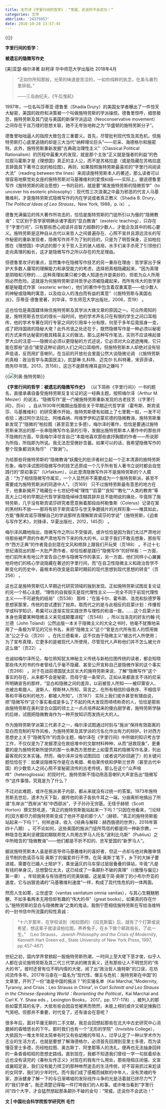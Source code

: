 ```yaml
---
title: 毛竹评《字里行间的哲学》︱“常威，还说你不会武功！”
categories: 文学
abbrlink: '24375957'
date: 2018-10-28 13:57:45
---
```


{{<img src="https://ian2.oss-cn-hangzhou.aliyuncs.com/2018-10-28-055943.jpg" alt="">}}

**字里行间的哲学：**

**被遗忘的隐微写作史**

[美]亚瑟·梅尔泽著  赵柯译
华中师范大学出版社
2018年4月

> “正如你所知那般，光荣的味道是苦涩的，一如你纯粹的执念，在美与暴烈里徘徊。”
>
> ——三岛由纪夫，《午后曳航》

1997年，一位名叫莎蒂亚·德鲁里（Shadia Drury）的美国女学者曝出了一件惊天大秘密，美国的政府和决策被一个叫做施特劳斯的学派操控。德鲁里惊呼，细思极恐，施特劳斯及其门徒与美国的新保守派运动（Neoconservative movement）之间存在千丝万缕的思想关联，她不无夸张地称之为“华盛顿的施特劳斯分子”。

德鲁里咄咄逼人的指控大致包含三重要义。首先，尽管批判现代性及其危机，但施特劳斯打心底里追随的却是三大当代“纳粹理论巨头”——尼采、海德格尔和施密特。此外，施特劳斯重新发掘“古典政治理性主义”（Classical Political Rationalism）的历程中最重大的发现，就是那个主张“正义就是强者的利益”的色拉叙马霍斯才是《理想国》真正的主人公，而不是苏格拉底（或是隐藏在苏格拉底言辞面具下著书立说的柏拉图）。再则，如果按照施特劳斯最喜欢的“字里行间阅读大法”（reading between the lines）来阅读施特劳斯本人的著述，那么读者可以很容易地察觉处女座的施特劳斯对马基雅维利的爱恨纠结——实际上，据说德鲁里写作《施特劳斯的政治思想》一书的目的，就是要“揭发施特劳斯的隐微哲学”（to uncover his esoteric philosophy）：现代性三次浪潮之中最为邪恶的代言人马基雅维利，才是施特劳斯式隐微写作的内在学说或者真正教义（Shadia B. Drury，*The Political Ideas of Leo Strauss*，New York, 1988，p. ix） 。

德鲁充满偏见的伟大著作所攻击的，恰恰是施特劳斯的门徒所引以为傲的“隐微教诲”：它区别于哲学家明确诉诸字面的“显白教诲”（exoteric teaching），只存在于“字里行间”，只有那些悉心阅读并且智力超群的少数人，才能企及其中的核心要义。施特劳斯是这种自从古代以来哲人之间普遍存在、心照不宣并且源远流长的写作秘密的重新发现者，隐微写作并不为了别的目的，只是为了明哲保身，正如柏拉图在《理想国》中讲述的那个关于哲人王的骇人结局，水手们亲手杀死了引领他们走向真理的船长，这才是隐微写作之所以存在的充足理由。

但德鲁里攻讦的重点，显然集中在隐微写作技艺的另一重存在理由：哲学家出于保护大多数人庸常的理解能力和承受能力的考虑，选择把真相隐藏起来，“因为真理是阴暗和污秽的……这种真理如果只被少数人知道也许是美妙的，但若为众人所用则必然危险。这就是为何施特劳斯坚持哲学必须被隐藏起来，而所有伟大的哲学家都是秘籍式作家（esoteric writer），他们的著作中包含着双重寓意——给少数人的神秘或隐晦的寓意，以及给众人的浅白而有益的寓意”（《施特劳斯与美国右派》，莎蒂亚·德鲁里著，刘华译，华东师范大学出版社，2006，页19） 。

这也恰恰是美国媒体揪住施特劳斯及其学派大做文章的原因之一。可众所周知的是，施特劳斯去世后的很长一段时间，他的学术声名只在有限的学生之间口耳相传，他的学术专著在同行专家之间的引用率十分有限，何至于多年后竟摇身一变，成了把持国政的隐秘大佬？此外吊诡之处还在于，既然隐微写作是一种必须以秘密的方式来传达秘密的极其精英主义的做法，那么这种写作笔法，实则不应该唤起普罗大众的注意——隐微论必须以更隐秘的方式述说，它必须对大众遮遮掩掩，它只能在那些“适合”接受这种论调的人们之间口耳相传。但施特劳斯本人却绝对没有轻声低语，反而用扩音喇叭，在当前的开放社会里面公然大谈隐微论调 （《施特劳斯的真相：政治哲学与美国民主》，凯瑟琳·扎科特、迈克尔·扎科特著，宋菲菲译，商务印书馆，2013，页158）。这岂不是颇有掩耳盗铃之嫌吗？

{{<img src="https://ian2.oss-cn-hangzhou.aliyuncs.com/2018-10-28-055854.jpg" alt="列奥·施特劳斯">}}

**《字里行间的哲学：被遗忘的隐微写作史》** （以下简称《字里行间》）一书的题名，直接承袭自备受施特劳斯反复论证的这一经典主题。按照梅尔泽（Arthur M. Meizer）的说法，“隐微写作”是一门被施特劳斯重新发现的古老技艺（《字里行间》，页iii） 。自从1930年代晚期出版那些关于早期近代哲学家（霍布斯、斯宾诺莎、马基雅维利）的研究著作开始，施特劳斯便有如踏上了七里靴一般，一发不可收拾；通过阿尔法拉比、阿维森纳、阿维罗伊和迈蒙尼德的隐微教诲，施特劳斯重新发现了“隐微的”柏拉图（甚至亚里士多德）。梅尔泽的著作，恰恰是要通过施特劳斯亲测出的那一长串隐微写作名录的引导，发掘出施特劳斯本人著作中的那些并不隐微的方面，毕竟梅尔泽坦言自己“本能地喜欢那些直抒胸臆的作者——所说即为所指，所指即为所说。我无法忍受微妙含蓄。如果可以的话，我希望隐微写作的整个现象都消失殆尽” （“致谢”）。

为给那些将施特劳斯的“隐微教诲”妖魔化的批评者树立起一个正本清源的施特劳斯形象，梅尔泽试图将隐微写作的技艺还原成一个几乎所有哲人著书立说时都会自觉践行的“原初事实”（Urfaktum），以此澄清隐微写作并不是施特劳斯的个人臆造：“为了相信隐微写作属实，一个人显然并不需要成为一个施特劳斯派，甚至不需要成为施特劳斯派的同道中人”。（页169） 只不过施特劳斯最有意思的地方在于，他重新揭开了暗藏在十七世纪呼喊“理性”“启蒙”“良知”“教化”“人类的教育”等高大上口号的早期近代哲学家隐隐绰绰含糊其辞并且不能明说的痛处，毕竟除了施特劳斯，几乎没有斯宾诺莎研究者愿意揪着那段由柯勒鲁斯（Colerus）记录在案的黑材料不放——那将有损于斯宾诺莎与世无争磨镜片的光辉形象——唯其如此，方能“像斯宾诺莎理解自己的学说那样去理解斯宾诺莎的学说”（施特劳斯，《迫害与写作艺术》，刘锋译，华夏出版社，2012，145页） 。

梅尔泽风趣地指出，隐微写作之所以不受强调，或许恰恰是因为我们太过严肃地对待那些被严肃的作者严肃地写作下来的伟大的书，以至于我们不敢去想象，那些写作“西方正典”的作者竟会刻意在文风和修辞上跟我们开玩笑（页188） 。不过十七世纪涌现出的那一大批严肃作者，却恰恰都是践行“隐微写作”的好样板：一方面，他们前所未有地公开宣告自己参与隐微写作的事实，另一方面，他们同样小心翼翼地将他们的核心学说隐藏在著述的字里行间，而“在自卫性隐微主义和政治哲学不断变化的历史中，最根本的改变是启蒙时期前的现代思想到现代思想的转变”（页256） 。

这也正是施特劳斯切入早期近代研究领域的独到发现。正如施特劳斯试图反复论证的另一个核心主题，“理性的自我毁灭是现代理性主义——完全不同于前现代理性主义——不可避免的结局”（页536） 那样；“在笛卡尔、霍布斯、洛克和狄德罗等思想家那里，传统的尝试遭到了抛弃。取而代之的是与此相反的启蒙计划：传播哲学或科学知识，希冀可以逐渐实现实践世界与理性的和谐一致。……这个启蒙计划本身也需要某种隐微主义来完成颠覆进程”（页548） 。所以当洛克的好友约翰·托兰德（John Toland）公然出版一本关于隐微主义的大全之书时，他毫不犹豫地采用了一条极为罕见的冗长书名，来把“隐微主义”这个“曾是古代所有哲人的惯用做法”公之于众（页20） 。在托兰德看来，这不仅由于隐微主义“被古代人所使用；为了宣布真理，它更多的是被现代人所使用，尽管现代人声称他们并不怎么被允许这么做”（页22） 。

也诚如梅尔泽所见，每位熟知犹太神秘主义传统与新柏拉图传统的读者，都会知晓那些伟大的书的作者曾经几乎毫不隐藏、甚至公开宣称自己是隐微作家的这个事实（页266） 。对于在战前德国犹太区长大的施特劳斯来说，了解“隐微写作”这个事实的存在，从来都不会是秘密，而毋宁是一条常识。正如从来都直言不讳的尼采所明确宣告的那样，“显白和隐微之间的差异，以前被哲人所知——被印第安人、也被古希腊人、波斯人、穆斯林人所知，简言之，在所有相信阶级秩序、不相信平等和平等权利的地方，都被人所知”。（页187） 实际上我们或许甚至有理由说，把“隐微写作”这个事实看成是多么了不起的伟大发现而啧啧称奇的人，恰恰是那些由施特劳斯在美利坚合众国的领土上一点点培养起来的傻白甜学者，施特劳斯学脉的后继，试图把隐微教诲作为一种开放知识而发扬光大的人。

作为施特劳斯学派第三代弟子之一，梅尔泽试图通过时刻与“施派”保持有效距离的显白而克制的写作风格，为施特劳斯及其学派的污名化作出有力的辩护。针对西方思想史上关于“隐微写作”的庞杂主题，梅尔泽在《字里行间》中所做的知识考古学工作，不仅仅是为了发掘湮没在故纸堆中的文献材料种种，从而“拯救现象”，更重要的是为施特劳斯所提供的那一长串西方思想史上如雷贯耳的隐微写作名录，列出最客观的文本实锤。然而，梅尔泽并没有试图回应（或者说巧妙回避了）的关键问题恰恰在于：如果说隐微写作是在古希腊、希伯莱传统和伊斯兰世界（甚至古代中国）的少数哲人之间心照不宣秘密流传的古老传统，那么在这个“众声喧哗”（heteroglossia）的现时代，施特劳斯不惜动用高音喇叭大声宣告出“隐微写作”这件事情，究竟是为了什么？

不过对此难题，或许在施派弟子内部，都从来就没有过统一的答案。1973年施特劳斯去世后，道术为天下裂，据传他的弟子各执牛耳之一端，分崩离析地搞出了所谓“东岸派”“西岸派”和“中西部派”，子子孙孙无穷匮。无怪乎赫顿（Scott Horton）撰文怒吼道，“真正的施特劳斯能站起来一下吗？”只因在他看来，“[论辩的]双方都尽力把施特劳斯变成了他并不是的那个人”（赫顿，“真正的施特劳斯能站起来一下吗？”，何祥迪译，收入《经典与解释：赫西俄德的世界》，2018年第四十八期） 。可不论如何，这些美国的施派门徒所笃信的都是同一种新宗教，一种隐含在美利坚建国初期联邦党人共用古罗马人托名“波利比乌斯”（Publius）之中所暗含的“隐微教诲”——他们都是不折不扣的、忠军爱国的“新罗马人”。

据说施特劳斯本人虽是邪恶导师马基雅维利的喜好者，但这一点却与他对典雅审慎且节制的色诺芬与简·奥斯丁的偏爱并行不悖。在简·奥斯丁笔下，乡下的大妹子要进城，需要在已婚人士陪护下，乘坐逼仄的马车穿过层层叠叠的驿站，毕竟“凡是有钱的单身汉，总想娶位太太，这已经成了一条颠扑不破的真理”（《傲慢与偏见》第一章） 。年轻貌美与有钱德性的完美联姻，这是属于简·奥斯丁的小布尔乔亚的速度，它与凶狠诡谲的“马基雅维利速度”一样，构成了现代性危机的一体两面。

然而人生如寄，尘世虚空（vanitas vanitatum omnia vanitas），与其心生魑魅魍魉，不如多看两本无用但却有趣的“伟大的书”（great books）。如果真的存在什么“施特劳斯的显白与隐微教诲”之类的鬼话，我倒宁愿相信施特劳斯在写给洛维特的一封书信中所流露的知性真诚：
>“十六岁那年，在学校读到（柏拉图的）《拉克斯篇》后，就有了个打算或说希望，想这辈子就读读柏拉图，养养兔子，在乡下做个邮政局长，了此一生。” （Leo Strauss， *Jewish Philosophy and the Crisis of Modernity*, Kenneth Hart Green ed., State University of New York Press, 1997, pp.457-467）

世纪之初，国内学界曾掀起一股施特劳斯热潮，一时间上至大佬下至才俊，似乎人人都在谈论施特劳斯及其二代三代学派的微言奥义，还有那些让人不明觉厉的“伟大的书”。彼时还曾有位不明内情的大佬，闹了出“政治哲人施特斯”的口误，在坊间流传多年。2017年马查在一篇名为“现代性、僭主与危机：施特劳斯在中国”的文章里，开列了一份“谁是中国的施派？”的实锤名单（Kai Marchal,“Modernity, Tyranny, and Crisis：Leo Strauss in China”, in *Carl Schmitt and Leo Strauss in the Chinese-Speaking World：Reorienting the Political*，Kai Marchal and Carl K. Y. Shaw eds.，Lexington Books， 2017，pp. 177-178） ，被列入的那些如雷贯耳的名字，大抵有些会因自觉被黑而愤然，未能上榜的或许又顿足捶胸已气哭吧。但那并不重要，时代变了，还有谁会在意呢？

很多年后，面对平庸无聊的二手文献，我总会回想起那些在北大中古史研究中心消磨掉的昏暗悠长的下午。那时我们也有一个“无形的学院”（Invisible College），大抵因为一堆太年轻太简单有时又有些幼稚的年轻人，过早认定了一种以学术作为志业的生活方式，也就是要想了解海德格尔，必须首先回溯到亚里士多德，而为读懂亚里士多德，历经柏拉图、奥古斯丁、阿奎那等人的洗礼，便再也无法抽身回转的一条昏昏昭昭的思想史路线。直到现在，我都不知道我们曾经一字一句抠着却永远也没有读完的《春秋左传正义》对现在的我有什么用处，那些隐桓庄闵僖、文宣成襄昭定哀，我们没有能力捍卫的那种咻然逝去的生活传统，好不容易抓过来尬读的女同学，我们的少年时代。而今我们成了感概而缄默的中年人，没有灵魂的专家，游泳健身了解一下的与日渐唏嘘的发际线作斗争的光是活着就已拼尽力气了的“我们学者”。我还清楚记得每一件打垮我们的人和事。或许唯当看到“字里行间”四个大字，才会猛然想起那条颠扑不破的金句：“常威，还说你不会武功！”

**文 | 中国社会科学院哲学研究所 毛竹**